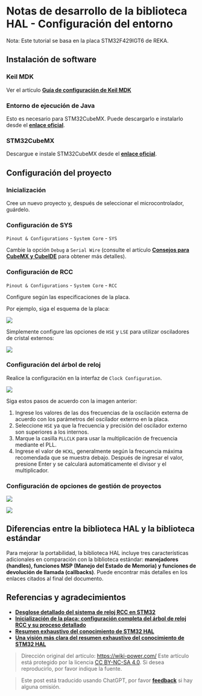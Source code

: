 # Notas de desarrollo de la biblioteca HAL - Configuración del entorno

Nota: Este tutorial se basa en la placa STM32F429IGT6 de REKA.

## Instalación de software

### Keil MDK

Ver el artículo [**Guía de configuración de Keil MDK**](https://wiki-power.com/KeilMDK%E9%85%8D%E7%BD%AE%E6%8C%87%E5%8D%97)

### Entorno de ejecución de Java

Esto es necesario para STM32CubeMX. Puede descargarlo e instalarlo desde el [**enlace oficial**](https://www.java.com/en/download/).

### STM32CubeMX

Descargue e instale STM32CubeMX desde el [**enlace oficial**](https://my.st.com/content/my_st_com/zh/products/development-tools/software-development-tools/stm32-software-development-tools/stm32-configurators-and-code-generators/stm32cubemx.license=1611899126599.product=STM32CubeMX.version=6.1.1.html).

## Configuración del proyecto

### Inicialización

Cree un nuevo proyecto y, después de seleccionar el microcontrolador, guárdelo.

### Configuración de SYS

`Pinout & Configurations` - `System Core` - `SYS`

Cambie la opción `Debug` a `Serial Wire` (consulte el artículo [**Consejos para CubeMX y CubeIDE**](https://wiki-power.com/CubeMX与CubeIDE避坑) para obtener más detalles).

### Configuración de RCC

`Pinout & Configurations` - `System Core` - `RCC`

Configure según las especificaciones de la placa.

Por ejemplo, siga el esquema de la placa:

![](https://img.wiki-power.com/d/wiki-media/img/20210205205030.png)

Simplemente configure las opciones de `HSE` y `LSE` para utilizar osciladores de cristal externos:

![](https://img.wiki-power.com/d/wiki-media/img/20210205205140.png)

### Configuración del árbol de reloj

Realice la configuración en la interfaz de `Clock Configuration`.

![](https://img.wiki-power.com/d/wiki-media/img/20210205205550.png)

Siga estos pasos de acuerdo con la imagen anterior:

1. Ingrese los valores de las dos frecuencias de la oscilación externa de acuerdo con los parámetros del oscilador externo en la placa.
2. Seleccione `HSE` ya que la frecuencia y precisión del oscilador externo son superiores a los internos.
3. Marque la casilla `PLLCLK` para usar la multiplicación de frecuencia mediante el PLL.
4. Ingrese el valor de `HCKL`, generalmente según la frecuencia máxima recomendada que se muestra debajo. Después de ingresar el valor, presione Enter y se calculará automáticamente el divisor y el multiplicador.

### Configuración de opciones de gestión de proyectos

![](https://img.wiki-power.com/d/wiki-media/img/20210130095224.png)

![](https://img.wiki-power.com/d/wiki-media/img/20210130095239.png)

## Diferencias entre la biblioteca HAL y la biblioteca estándar

Para mejorar la portabilidad, la biblioteca HAL incluye tres características adicionales en comparación con la biblioteca estándar: **manejadores (handles), funciones MSP (Manejo del Estado de Memoria) y funciones de devolución de llamada (callbacks)**. Puede encontrar más detalles en los enlaces citados al final del documento.

## Referencias y agradecimientos

- [**Desglose detallado del sistema de reloj RCC en STM32**](https://blog.csdn.net/as480133937/article/details/98845509)
- [**Inicialización de la placa: configuración completa del árbol de reloj RCC y su proceso detallado**](https://www.notion.so/2-RCC-770c0c454f954408a3956257aa0fb523)
- [**Resumen exhaustivo del conocimiento de STM32 HAL**](https://mp.weixin.qq.com/s/ffcjKtl7JdRibLRNGquGXA)
- [**Una visión más clara del resumen exhaustivo del conocimiento de STM32 HAL**](https://mp.weixin.qq.com/s/qkj0fQS5NrCXmbppKEhaAg)

> Dirección original del artículo: <https://wiki-power.com/>
> Este artículo está protegido por la licencia [CC BY-NC-SA 4.0](https://creativecommons.org/licenses/by/4.0/deed.zh). Si desea reproducirlo, por favor indique la fuente.

> Este post está traducido usando ChatGPT, por favor [**feedback**](https://github.com/linyuxuanlin/Wiki_MkDocs/issues/new) si hay alguna omisión.